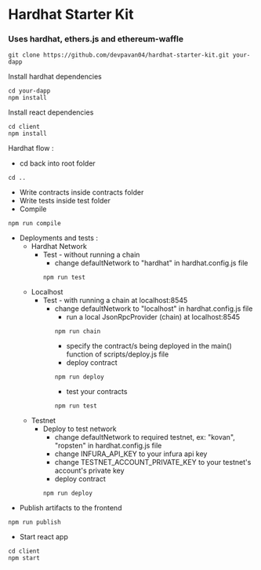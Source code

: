 # Hardhat Starter Kit
### Uses hardhat, ethers.js and ethereum-waffle
```
git clone https://github.com/devpavan04/hardhat-starter-kit.git your-dapp
```
Install hardhat dependencies
```
cd your-dapp
npm install
```
Install react dependencies
```
cd client
npm install
```
Hardhat flow :
* cd back into root folder
```
cd ..
```
* Write contracts inside contracts folder
* Write tests inside test folder
* Compile
```
npm run compile
```
* Deployments and tests :
  * Hardhat Network
    * Test - without running a chain
      * change defaultNetwork to "hardhat" in hardhat.config.js file
      ```
      npm run test
      ```
  * Localhost
    * Test - with running a chain at localhost:8545
      * change defaultNetwork to "localhost" in hardhat.config.js file
        * run a local JsonRpcProvider (chain) at localhost:8545
        ```
        npm run chain
        ```
        * specify the contract/s being deployed in the main() function of   scripts/deploy.js file
        * deploy contract
        ```
        npm run deploy
        ```
        * test your contracts
        ```
        npm run test
        ```
  * Testnet
    * Deploy to test network
      * change defaultNetwork to required testnet, ex: "kovan",   "ropsten" in hardhat.config.js file
      * change INFURA_API_KEY to your infura api key
      * change TESTNET_ACCOUNT_PRIVATE_KEY to your testnet's account's  private key
      * deploy contract
      ```
      npm run deploy
      ```
* Publish artifacts to the frontend
```
npm run publish
```
* Start react app
```
cd client
npm start
```